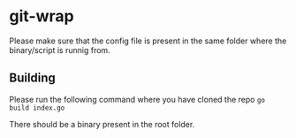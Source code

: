 # git-wrap
Please make sure that the config file is present in the same folder where the binary/script is runnig from.

## Building
Please run the following command where you have cloned the repo 
`go build index.go` 

There should be a binary present in the root folder. 
